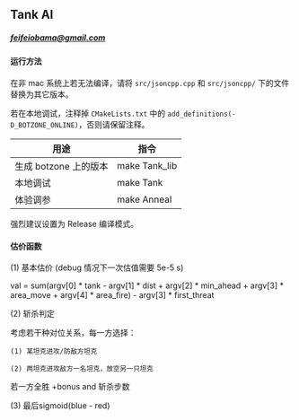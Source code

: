## Tank AI

##### feifeiobama@gmail.com

#### 运行方法

在非 mac 系统上若无法编译，请将 `src/jsoncpp.cpp` 和 `src/jsoncpp/` 下的文件替换为其它版本。

若在本地调试，注释掉 `CMakeLists.txt` 中的 `add_definitions(-D_BOTZONE_ONLINE)`，否则请保留注释。

| 用途                  | 指令              |
| --------------------- | ----------------- |
| 生成 botzone 上的版本 | make Tank_lib |
| 本地调试              | make Tank         |
| 体验调参              | make Anneal       |

强烈建议设置为 Release 编译模式。

#### 估价函数

(1) 基本估价 (debug 情况下一次估值需要 5e-5 s)

val = sum(argv[0] * tank - argv[1] * dist + argv[2] * min_ahead +
    argv[3] * area_move + argv[4] * area_fire) - argv[3] * first_threat
   
(2) 斩杀判定

考虑若干种对位关系，每一方选择：

    (1) 某坦克进攻/防敌方坦克

    (2) 两坦克进攻敌方一名坦克，放空另一只坦克

若一方全胜 +bonus and 斩杀步数
 
(3) 最后sigmoid(blue - red)